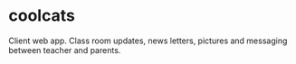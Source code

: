 # coolcats
Client web app. Class room updates, news letters, pictures and messaging between teacher and parents. 
